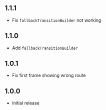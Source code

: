 ## 1.1.1
* Fix `fallbackTransitionBuilder` not working

## 1.1.0
* Add `fallbackTransitionBuilder`

## 1.0.1
* Fix first frame showing wrong route

## 1.0.0
* Initial release
